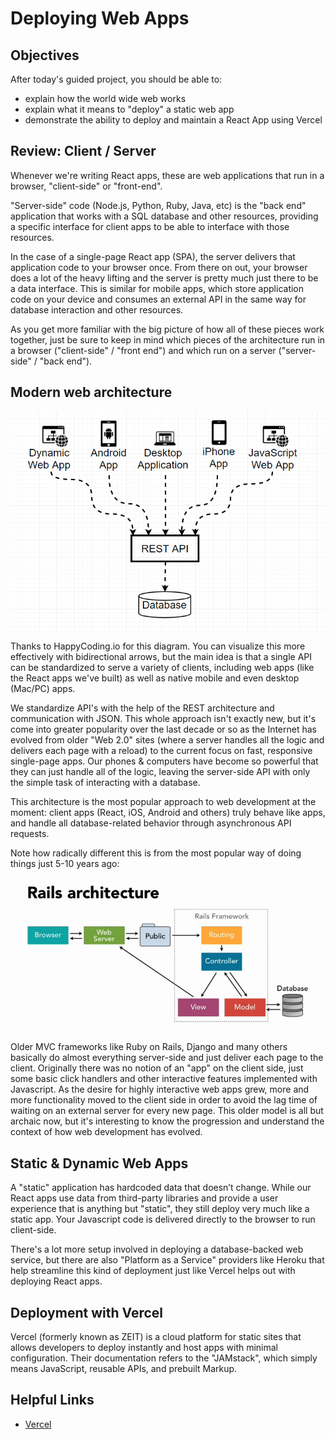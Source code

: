 # Deploying Web Apps

## Objectives
After today's guided project, you should be able to:
* explain how the world wide web works
* explain what it means to "deploy" a static web app
* demonstrate the ability to deploy and maintain a React App using Vercel


## Review: Client / Server
Whenever we're writing React apps, these are web applications that run in a browser, "client-side" or "front-end".

"Server-side" code (Node.js, Python, Ruby, Java, etc) is the "back end" application that works with a SQL database and other resources, providing a specific interface for client apps to be able to interface with those resources.

In the case of a single-page React app (SPA), the server delivers that application code to your browser once. From there on out, your browser does a lot of the heavy lifting and the server is pretty much just there to be a data interface. This is similar for mobile apps, which store application code on your device and consumes an external API in the same way for database interaction and other resources.

As you get more familiar with the big picture of how all of these pieces work together, just be sure to keep in mind which pieces of the architecture run in a browser ("client-side" / "front end") and which run on a server ("server-side" / "back end").


## Modern web architecture 
![REST API and clients diagram](images/rest_api.png)

Thanks to HappyCoding.io for this diagram. You can visualize this more effectively with bidirectional arrows, but the main idea is that a single API can be standardized to serve a variety of clients, including web apps (like the React apps we've built) as well as native mobile and even desktop (Mac/PC) apps.

We standardize API's with the help of the REST architecture and communication with JSON. This whole approach isn't exactly new, but it's come into greater popularity over the last decade or so as the Internet has evolved from older "Web 2.0" sites (where a server handles all the logic and delivers each page with a reload) to the current focus on fast, responsive single-page apps. Our phones & computers have become so powerful that they can just handle all of the logic, leaving the server-side API with only the simple task of interacting with a database. 

This architecture is the most popular approach to web development at the moment: client apps (React, iOS, Android and others) truly behave like apps, and handle all database-related behavior through asynchronous API requests.

Note how radically different this is from the most popular way of doing things just 5-10 years ago:

![Rails app diagram](images/rails_app.png)


Older MVC frameworks like Ruby on Rails, Django and many others basically do almost everything server-side and just deliver each page to the client. Originally there was no notion of an "app" on the client side, just some basic click handlers and other interactive features implemented with Javascript. As the desire for highly interactive web apps grew, more and more functionality moved to the client side in order to avoid the lag time of waiting on an external server for every new page. This older model is all but archaic now, but it's interesting to know the progression and understand the context of how web development has evolved.

## Static & Dynamic Web Apps
A "static" application has hardcoded data that doesn’t change. While our React apps use data from third-party libraries and provide a user experience that is anything but "static", they still deploy very much like a static app. Your Javascript code is delivered directly to the browser to run client-side.

There's a lot more setup involved in deploying a database-backed web service, but there are also "Platform as a Service" providers like Heroku that help streamline this kind of deployment just like Vercel helps out with deploying React apps. 

## Deployment with Vercel
Vercel (formerly known as ZEIT) is a cloud platform for static sites that allows developers to deploy instantly and host apps with minimal configuration. Their documentation refers to the "JAMstack", which simply means JavaScript, reusable APIs, and prebuilt Markup.

## Helpful Links
* [Vercel](https://vercel.com/)

